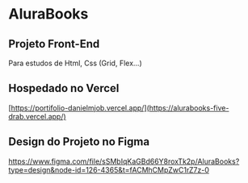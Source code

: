 # AluraBooks

## Projeto Front-End
Para estudos de Html, Css (Grid, Flex...)

## Hospedado no Vercel
[https://portifolio-danielmjob.vercel.app/](https://alurabooks-five-drab.vercel.app/)

## Design do Projeto no Figma
https://www.figma.com/file/sSMbIqKaGBd66Y8roxTk2p/AluraBooks?type=design&node-id=126-4365&t=fACMhCMpZwC1rZ7z-0
